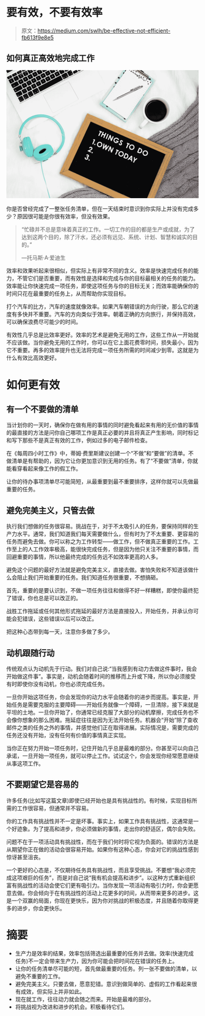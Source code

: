 # 要有效，不要有效率

> 原文：<https://medium.com/swlh/be-effective-not-efficient-fb613f9e8e5>

## 如何真正高效地完成工作

![](img/810054d173618abef3d3f0695775f925.png)

你是否曾经完成了一整张任务清单，但在一天结束时意识到你实际上并没有完成多少？原因很可能是你很有效率，但没有效果。

> “忙碌并不总是意味着真正的工作。一切工作的目的都是生产或成就，为了达到这两个目的，除了汗水，还必须有远见、系统、计划、智慧和诚实的目的。”
> 
> —托马斯·A·爱迪生

效率和效果听起来很相似，但实际上有非常不同的含义。效率是快速完成任务的能力，不管它们是否重要，而有效性是选择和完成与你的目标最相关的任务的能力。效率能让你快速完成一项任务，即使这项任务与你的目标无关；而效率能确保你的时间只花在最重要的任务上，从而帮助你实现目标。

打个汽车的比方，汽车的速度就像效率。如果汽车朝错误的方向行驶，那么它的速度有多快并不重要。汽车的方向类似于效率。朝着正确的方向旅行，并保持高效，可以确保浪费尽可能少的时间。

有效性几乎总是比效率更好。效率的艺术是避免无用的工作，这些工作从一开始就不应该做。当你避免无用的工作时，你可以在它上面花费零时间，损失最小，因为它不重要。再多的效率提升也无法将完成一项任务所需的时间减少到零。这就是为什么有效比高效更好。

# 如何更有效

## 有一个不要做的清单

当计划你的一天时，确保你在做有用的事情的同时避免看起来有用的无价值的事情的最直接的方法是问你自己哪项工作是真正必要的并且将真正产生影响，同时标记和写下那些不是真正有效的工作，例如过多的电子邮件检查。

在《每周四小时工作》中，蒂姆·费里斯建议创建一个“不做”和“要做”的清单。不做清单是有帮助的，因为它让你更加意识到无用的任务。有了“不要做”清单，你就能看穿看起来像工作的假工作。

让你的待办事项清单尽可能简短，从最重要到最不重要排序，这样你就可以先做最重要的任务。

## 避免完美主义，只管去做

执行我们想做的任务很容易。挑战在于，对于不太吸引人的任务，要保持同样的生产力水平。通常，我们知道我们每天需要做什么，但有时为了不太重要、更容易的任务而避免去做。你可以称之为工作转型——做工作，但不做真正重要的工作。工作至上的人工作效率极高，能很快完成任务，但是因为他只关注不重要的事情，而回避重要的事情，所以他最终完成的任务远不如效率更高的人多。

避免这个问题的最好方法就是避免完美主义，直接去做。害怕失败和不知道该做什么会阻止我们开始重要的任务。我们知道任务很重要，不想搞砸。

首先，重要的是要认识到，不做一项任务往往和做得不好一样糟糕，即使你最终犯了错误，你也总是可以改正的。

战胜工作拖延或任何其他形式拖延的最好方法是直接投入，开始任务，并承认你可能会犯错误，这些错误以后可以改正。

把这种心态带到每一天，注意你多做了多少。

## 动机跟随行动

传统观点认为动机先于行动。我们对自己说:“当我感到有动力去做这件事时，我会开始做这件事”。事实是，动机会随着时间的推移而上升或下降，所以你必须接受有时即使你没有动机，你也必须完成任务。

一旦你开始这项任务，你会发现你的动力水平会随着你的进步而提高。事实是，开始任务是需要克服的主要障碍——开始任务就像一个障碍，一旦清除，接下来就是平坦的土地。一旦你开始了，你通常已经克服了大部分的动机摩擦，完成任务也不会像你想象的那么困难。拖延症往往是因为无法开始任务。机器会“开始”除了查收邮件之类的任务之外的事情，并感觉他们正在取得进展。实际情况是，需要完成的任务还没有开始，没有任何有价值的事情真正实现。

当你正在努力开始一项任务时，记住开始几乎总是最难的部分。你甚至可以向自己承诺，一旦开始一项任务，就可以停止工作。试试这个，你会发现你经常愿意继续从事这项工作。

## 不要期望它是容易的

许多任务(比如写这篇文章)即使已经开始也是具有挑战性的。有时候，实现目标所需的工作很容易，但通常并不容易。

你的工作具有挑战性并不一定是坏事。事实上，如果工作具有挑战性，这通常是一个好迹象。为了提高和进步，你必须做新的事情，走出你的舒适区，偶尔会失败。

问题不在于一项活动具有挑战性，而在于我们何时将它视为负面的。错误的方法是从期望你正在做的活动会很容易开始。如果你有这种心态，你会对它的挑战性感到惊讶甚至沮丧。

一个更好的心态是，不仅期待任务具有挑战性，而且享受挑战。不要想“我必须完成这项艰巨的任务”，而是对自己说“我有机会提高和进步”。以这种方式重新组织富有挑战性的活动会使它们更有吸引力。当你发现一项活动有吸引力时，你会更愿意去做。你会倾向于在有挑战性的活动上花更多的时间，从而带来更多的进步。这是一个双赢的局面，你现在更快乐，因为你对挑战的积极态度，并且随着你取得更多的进步，你会更快乐。

# 摘要

*   生产力是效率的结果，效率包括筛选出最重要的任务并去做。效率(快速完成任务)不一定会带来生产力，因为你可能会把时间花在错误的任务上。
*   让你的任务清单尽可能的短，首先做最重要的任务。列一张不要做的清单，以避免不重要的工作。
*   避免完美主义。只要去做，愿意犯错。意识到做简单的、虚假的工作看起来很有成效，但实际上并非如此。
*   现在就工作，往往动力就会随之而来。开始是最难的部分。
*   将挑战视为改进和进步的机会。积极看待它们。